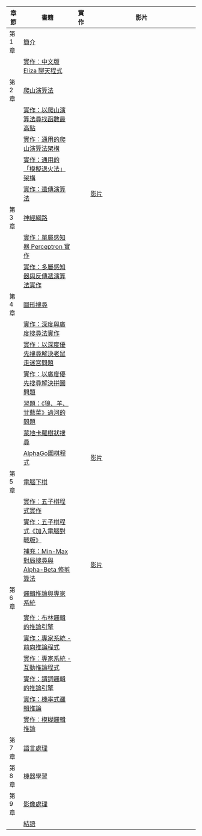 | 章節 | 書籍                     | 實作       | 影片                           |
|----|------------------------------|------------|------------------------------------|
| 第 1 章 | [簡介](basic.md)           |            | 　　　　　　　　　　　　　　　　　 |
|  | [實作：中文版 Eliza 聊天程式](eliza.md)      |  |                                    |
| 第 2 章 |  [爬山演算法](hillClimbing.md) |         | 　　　　　　　　　　　　　　　　　 |
|  | [實作：以爬山演算法尋找函數最高點](hillClimbingMax.md) |         | 　　　　　　　　　　　　　　　　　 |
|  | [實作：通用的爬山演算法架構](hillClimbingFramework.md) |         | 　　　　　　　　　　　　　　　　　 |
|  | [實作：通用的「模擬退火法」架構](simulatedAnnealing.md) |         | 　　　　　　　　　　　　　　　　　 |
|  | [實作：遺傳演算法](geneticAlgorithm.md) |         | [影片](https://www.youtube.com/watch?v=KM3Sle4uheA) |
| 第 3 章  | [神經網路](neural.md)      |  |                                    |
|  | [實作：單層感知器 Perceptron 實作](perceptron.md)      |  |                                    |
|  | [實作：多層感知器與反傳遞演算法實作](backprop.md)      |  |                                    |
| 第 4 章 |  [圖形搜尋](search.md)      |        |                            |
|  | [實作：深度與廣度搜尋法實作](search_jscode.md)      |      |                            |
|  | [實作：以深度優先搜尋解決老鼠走迷宮問題](search_dfs_mousepath.md)      |      |                            |
|  | [實作：以廣度優先搜尋解決拼圖問題](search_bfs_puzzle.md)      |      |                            |
|  | [習題：《狼、羊、甘藍菜》過河的問題](wolfLambVegetable.md)      |      |                            |
|  | [蒙地卡羅樹狀搜尋](MonteCarloTreeSearch.md)  |  |  |
|  | [AlphaGo圍棋程式](chessAlphaGo.md)  |  | [影片](https://www.youtube.com/watch?v=63FDxJ5e_Ew) |
| 第 5 章 |  [電腦下棋](chess.md)      |        |                            |
|  | [實作：五子棋程式實作](chess_gomoku.md)       |     |                            |
|  | [實作：五子棋程式《加入電腦對戰版》](chess_gomoku_c2c.md)       |     |                            |
|  | [補充：Min-Max 對局搜尋與 Alpha-Beta 修剪算法](chess_minmax.md)       |     | [影片](https://www.youtube.com/watch?v=1ZvdrXtU_y4)                           |
| 第 6 章  |  [邏輯推論與專家系統](logic.md)       |  |    |
|  | [實作：布林邏輯的推論引擎](logicBoolean.md)       |  |    |
|  | [實作：專家系統 - 前向推論程式](logicExpertForward.md)         |  |    |
|  | [實作：專家系統 - 互動推論程式](logicExpertQuery.md)         |  |    |
|  | [實作：謂詞邏輯的推論引擎](logicPredicate.md)         |  |    |
|  | [實作：機率式邏輯推論](probLogic.md)         |  |    |
|  | [實作：模糊邏輯推論](fuzzyLogic.md)         |  |    |
| 第 7 章  |  [語言處理](linguistics.md)       |  |    |
| 第 8 章  |  [機器學習](machinelearning.md)       |  |    |
| 第 9 章  |  [影像處理](image.md)       |  |    |
| | [結語](conclusion.md)  |    |                                    |

